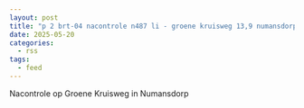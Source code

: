```yaml
---
layout: post
title: "p 2 brt-04 nacontrole n487 li - groene kruisweg 13,9 numansdorp 189491 185631"
date: 2025-05-20
categories: 
  - rss
tags: 
  - feed
---
```


Nacontrole op Groene Kruisweg in Numansdorp
